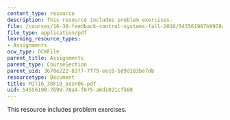 ```yaml
---
content_type: resource
description: This resource includes problem exercises.
file: /courses/16-30-feedback-control-systems-fall-2010/545561907b9978a4f675a6d1021cf560_MIT16_30F10_assn06.pdf
file_type: application/pdf
learning_resource_types:
- Assignments
ocw_type: OCWFile
parent_title: Assignments
parent_type: CourseSection
parent_uid: 3670e222-83f7-7f79-eec8-5d9d183be7db
resourcetype: Document
title: MIT16_30F10_assn06.pdf
uid: 54556190-7b99-78a4-f675-a6d1021cf560
---
```

This resource includes problem exercises.

